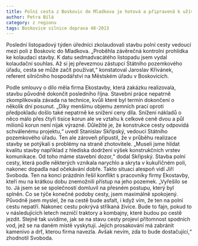 ```yaml
---
title: Polní cesta z Boskovic do Mladkova je hotová a připravená k užívání
author: Petra Bílá
category: z regionu
tags: Boskovice silnice doprava 48-2013
---
```


Poslední listopadový týden úředníci zkolaudovali stavbu polní cesty vedoucí mezi poli z Boskovic do Mladkova. „Proběhla závěrečná kontrolní prohlídka ke kolaudaci stavby. K datu sedmadvacátého listopadu jsem vydal kolaudační souhlas. Až si jej převezmou zástupci Státního pozemkového úřadu, cesta se může začít používat,“ konstatoval Jaroslav Křivánek, referent silničního hospodářství na Městském úřadu v Boskovicích.

Podle smlouvy o dílo měla firma Ekostavby, která zakázku realizovala, stavbu původně dokončit posledního října. Stavební práce nepatrně zkomplikovala závada na technice, kvůli které byl termín dokončení o několik dní posunut. „Díky menšímu objemu zemních prací oproti předpokladu došlo také nepatrně ke snížení ceny díla. Snížení nákladů o něco málo přes čtyři tisíce korun ale ve vztahu k celkové ceně dvou a půl milionů korun není nijak výrazné. Důležité je, že konstrukce cesty odpovídá schválenému projektu,“ uvedl Stanislav Skřipský, vedoucí Státního pozemkového úřadu. Ten ale zároveň připustil, že v průběhu realizace stavby se potýkali s problémy na straně zhotovitele. „Museli jsme hlídat kvalitu stavby například z hlediska dodržení výšek konstrukčních vrstev komunikace. Od toho máme stavební dozor,“ dodal Skřipský. Stavba polní cesty, která podle některých vznikala narychlo a skryta v kukuřičném poli, nakonec dopadla nad očekávání dobře. Takto situaci alespoň vidí Jiří Svoboda. Ten na konci prázdnin řešil konflikt s pracovníky firmy Ekostavby, kteří mu na krátkou dobu znemožnili přístup na jeho pozemek. „Vyřešilo se to. Já jsem se se společností domluvil na přesném postupu, který byl splněn. Co se týče konečné podoby cesty, jsem maximálně spokojený. Původně jsem myslel, že na cestě bude asfalt, i když vím, že ten na polní cestu nepatří. Nakonec cestu pokrývá stříkaná živice. Bude to fajn, pokud to v následujících letech nezničí traktory a kombajny, které budou po cestě jezdit. Stejně tak uvidíme, jak se na stavu cesty projeví přítomnost spodních vod, jež se na daném místě vyskytují. Jejich prosakování má zabránit kamenivo a drť, kterou firma navezla. Avšak nevím, zda to bude dostačující,“ zhodnotil Svoboda.
